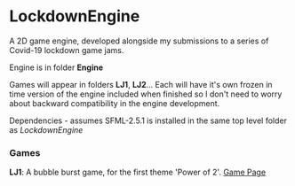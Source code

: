 # LockdownEngine
A 2D game engine, developed alongside my submissions to a series of Covid-19 lockdown game jams.

Engine is in folder __Engine__ 

Games will appear in folders __LJ1__, __LJ2__... Each will have it's own frozen in time version of the engine included when finished so I don't need to worry about backward compatibility in the engine development.

Dependencies - assumes SFML-2.5.1 is installed in the same top level folder as _LockdownEngine_

### Games

__LJ1__: A bubble burst game, for the first theme 'Power of 2'.  [Game Page](https://hml.itch.io/2048buster) 